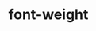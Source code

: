 ---
title: "font-weight"
description: ""
category: css
keywords: font,weight
last_test_date: "2021-01-31"
test_url: "/tests/css-font-weight.html"
test_results_url: "https://testi.at/proj/5QnIVlijE5FP53uPe4Ty0F8P"
stats: {
  apple-mail: {
    macos: {
      "11": "y",
      "12": "y",
      "13": "y"
    },
    ios: {
      "11": "y",
      "12": "y",
      "13": "y",
      "14": "y"
    }
  },
  gmail: {
    desktop-webmail: {
      "2021-01": "y"
    },
    ios: {
      "2021-01": "y"
    },
    android: {
      "2021-01": "y"
    },
    mobile-webmail: {
      "2021-01": "y"
    }
  },
  orange: {
    desktop-webmail: {
      "2021-01":"y",
      "2021-03":"a #1"
    },
    ios: {
      "2021-01":"y"
    },
    android: {
      "2021-01":"y"
    }
  },
  outlook: {
    windows: {
      "2007": "a #1",
      "2010": "a #1",
      "2013": "a #1",
      "2016": "a #1",
      "2019": "a #1"
    },
    windows-mail: {
      "2021-01": "a #1"
    },
    macos: {
      "2021-01": "y"
    },
    outlook-com: {
      "2021-01": "y"
    },
    ios: {
      "2021-01": "y"
    },
    android: {
      "4.2101.1": "y"
    }
  },
  yahoo: {
    desktop-webmail: {
      "2021-01": "a #1"
    },
    ios: {
      "6.21.1": "a #1"
    },
    android: {
      "6.16.2.1525679": "a #1"
    }
  },
  aol: {
    desktop-webmail: {
      "2021-01": "a #1"
    },
    ios: {
      "2021-01": "a #1"
    },
    android: {
      "2021-01": "a #1"
    }
  },
  samsung-email: {
    android: {
      "6.1.31.2": "y"
    }
  },
  sfr: {
    desktop-webmail: {
      "2021-01":"y"
    },
    ios: {
      "2021-01":"y"
    },
    android: {
      "2021-01":"y"
    }
  },
  thunderbird: {
    macos: {
      "2021-01": "y"
    }
  },
  protonmail: {
    desktop-webmail: {
      "2021-01":"y"
    },
    ios: {
      "2021-01":"y"
    },
    android: {
      "2021-01":"y"
    }
  },
  hey: {
    desktop-webmail: {
      "2021-01":"y"
    }
  },
  mail-ru: {
    desktop-webmail: {
      "2021-01":"y"
    }
  },
  fastmail: {
    desktop-webmail: {
      "2021-07": "y"
    }
  },
  laposte: {
    desktop-webmail: {
      "2021-08": "y"
    }
  }
}
notes_by_num: {
  "1": "Partial support. `<number>` values are not supported as per CSS Fonts Level 4 where any `<number>` value between 1 and 1000 (inclusive) is a valid value. Only the following numeric values are supported: 100, 200, 300, 400, 500, 600, 700, 800, and 900."
}
links: {
  "Can I use: CSS property: font-weight":"https://caniuse.com/mdn-css_properties_font-weight",
  "Can I use: CSS property: font-weight: `<number>` syntax":"https://caniuse.com/mdn-css_properties_font-weight_number",
  "MDN: font-weight":"https://developer.mozilla.org/en-US/docs/Web/CSS/font-weight"
}
---